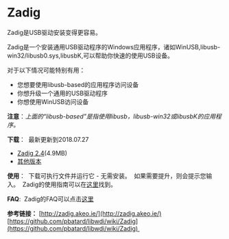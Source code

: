# Zadig

Zadig是USB驱动安装变得更容易。

Zadig是一个安装通用USB驱动程序的Windows应用程序，诸如WinUSB,libusb-win32/libusb0.sys,libusbK,可以帮助你快速的使用USB设备。

对于以下情况可能特别有用：

- 您想要使用libusb-based的应用程序访问设备
- 你想升级一个通用的USB驱动程序
- 你想使用WinUSB访问设备

**注意**：*上面的“libusb-based”是指使用libusb，libusb-win32或libusbK的应用程序。*

**下载**： 
最新更新到2018.07.27

- [Zadig 2.4](http://zadig.akeo.ie/downloads/zadig-2.4.exe)(4.9MB)
- [其他版本](http://zadig.akeo.ie/downloads/)

**使用**： 
下载可执行文件并运行它 - 无需安装。 
如果需要提升，则会提示您输入。 
Zadig的使用指南可以在[这里](https://github.com/pbatard/libwdi/wiki/Zadig)找到。

**FAQ**: 
Zadig的FAQ可以点击[这里](https://github.com/pbatard/libwdi/wiki/FAQ#wiki-Zadig)

**参考链接：**
[http://zadig.akeo.ie/](http://zadig.akeo.ie/)
[https://github.com/pbatard/libwdi/wiki/Zadig](https://github.com/pbatard/libwdi/wiki/Zadig) 